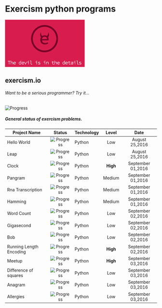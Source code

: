 # Exercism python programs
![Alt](/log.png "Exercism")

## exercism.io



###### Want to be a serious programmer? Try it...



![Progress](http://progressed.io/bar/21?title=Progress)
##### General status of exercism problems.

| Project Name                        | Status                                    | Technology  | Level    |  Date            |
| ----------------------------------- |:-----------------------------------------:| ----------- | :------: |  :--------:      |
| Hello World                         | ![Progress](http://progressed.io/bar/100) | Python      | Low      |August 25,2016    |
| Leap                                | ![Progress](http://progressed.io/bar/100) | Python      | Low      |August 25,2016    |
| Clock                               | ![Progress](http://progressed.io/bar/100) | Python      | __High__ |September 01,2016 |
| Pangram                             | ![Progress](http://progressed.io/bar/100) | Python      | Medium   |September 01,2016 |
| Rna Transcription                   | ![Progress](http://progressed.io/bar/100) | Python      | Medium   |September 01,2016 |
| Hamming                             | ![Progress](http://progressed.io/bar/100) | Python      | Medium   |September 01,2016 |
| Word Count                          | ![Progress](http://progressed.io/bar/100) | Python      | Low      |September 02,2016 |
| Gigasecond                          | ![Progress](http://progressed.io/bar/100) | Python      | Low      |September 02,2016 |
| Bob                                 | ![Progress](http://progressed.io/bar/100) | Python      | Low      |September 02,2016 |
| Running Length Encoding             | ![Progress](http://progressed.io/bar/100) | Python      | __High__ |September 02,2016 |
| Meetup                              | ![Progress](http://progressed.io/bar/100) | Python      | __High__ |September 03,2016 |
| Difference of squares               | ![Progress](http://progressed.io/bar/100) | Python      | Low      |September 03,2016 |
| Anagram                             | ![Progress](http://progressed.io/bar/100) | Python      | Low      |September 03,2016 |
| Allergies                           | ![Progress](http://progressed.io/bar/10)  | Python      | Low      |September 03,2016 |
